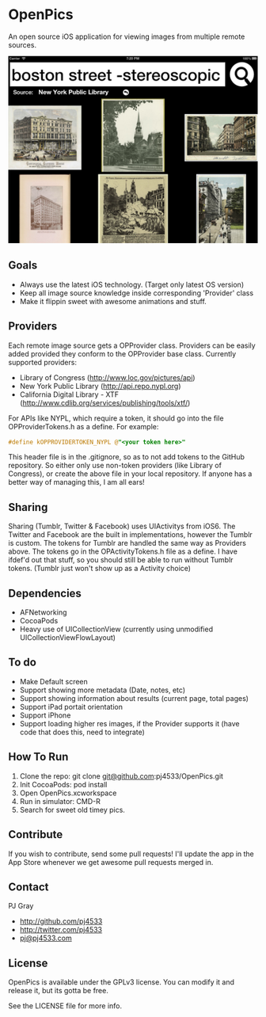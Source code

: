 # OpenPics

An open source iOS application for viewing images from multiple remote sources.

![Screenshot](Screenshots/openpics.png "Screenshot")

## Goals

* Always use the latest iOS technology.  (Target only latest OS version)
* Keep all image source knowledge inside corresponding 'Provider' class
* Make it flippin sweet with awesome animations and stuff.

## Providers

Each remote image source gets a OPProvider class.  Providers can be easily added provided they conform to the OPProvider base class.  Currently supported providers:

* Library of Congress (http://www.loc.gov/pictures/api)
* New York Public Library (http://api.repo.nypl.org)
* California Digital Library - XTF (http://www.cdlib.org/services/publishing/tools/xtf/)

For APIs like NYPL, which require a token, it should go into the file OPProviderTokens.h as a define.   For example:

``` objective-c
#define kOPPROVIDERTOKEN_NYPL @"<your token here>"
```

This header file is in the .gitignore, so as to not add tokens to the GitHub repository.  So either only use non-token providers (like Library of Congress), or create the above file in your local repository.   If anyone has a better way of managing this, I am all ears!

## Sharing

Sharing (Tumblr, Twitter & Facebook) uses UIActivitys from iOS6.  The Twitter and Facebook are the built in implementations, however the Tumblr is custom.  The tokens for Tumblr are handled the same way as Providers above.  The tokens go in the OPActivityTokens.h file as a define.  I have ifdef'd out that stuff, so you should still be able to run without Tumblr tokens.  (Tumblr just won't show up as a Activity choice)

## Dependencies

* AFNetworking
* CocoaPods
* Heavy use of UICollectionView (currently using unmodified UICollectionViewFlowLayout)

## To do

* Make Default screen
* Support showing more metadata (Date, notes, etc)
* Support showing information about results (current page, total pages)
* Support iPad portait orientation
* Support iPhone
* Support loading higher res images, if the Provider supports it (have code that does this, need to integrate)

## How To Run

1. Clone the repo:    git clone git@github.com:pj4533/OpenPics.git
2. Init CocoaPods:    pod install
3. Open OpenPics.xcworkspace
4. Run in simulator:  CMD-R
5. Search for sweet old timey pics.

## Contribute

If you wish to contribute, send some pull requests!  I'll update the app in the App Store whenever we get awesome pull requests merged in.

## Contact

PJ Gray

- http://github.com/pj4533
- http://twitter.com/pj4533
- pj@pj4533.com

## License

OpenPics is available under the GPLv3 license.  You can modify it and release it, but its gotta be free.

See the LICENSE file for more info.

